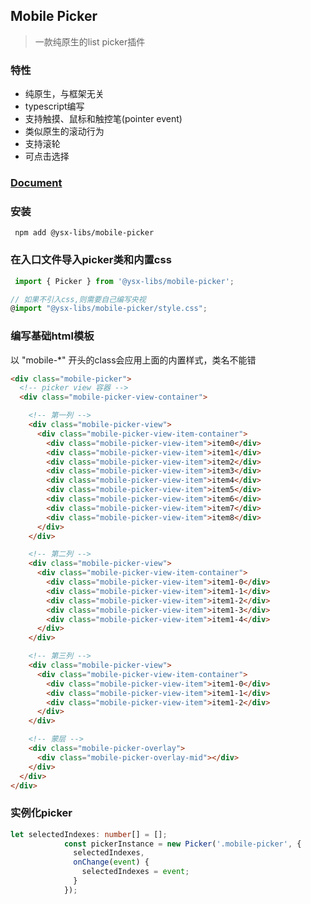 ## Mobile Picker

> 一款纯原生的list picker插件

### 特性
- 纯原生，与框架无关
- typescript编写
- 支持触摸、鼠标和触控笔(pointer event)
- 类似原生的滚动行为
- 支持滚轮
- 可点击选择

### [Document](https://lychub.github.io/ysx-library/docs/playground/mobile-picker/entry/)

### 安装
```
 npm add @ysx-libs/mobile-picker
```

### 在入口文件导入picker类和内置css
```typescript
 import { Picker } from '@ysx-libs/mobile-picker';

// 如果不引入css,则需要自己编写央视
@import "@ysx-libs/mobile-picker/style.css";

```

### 编写基础html模板

以 "mobile-*" 开头的class会应用上面的内置样式，类名不能错

```html
<div class="mobile-picker">
  <!-- picker view 容器 -->
  <div class="mobile-picker-view-container">

    <!-- 第一列 -->
    <div class="mobile-picker-view">
      <div class="mobile-picker-view-item-container">
        <div class="mobile-picker-view-item">item0</div>
        <div class="mobile-picker-view-item">item1</div>
        <div class="mobile-picker-view-item">item2</div>
        <div class="mobile-picker-view-item">item3</div>
        <div class="mobile-picker-view-item">item4</div>
        <div class="mobile-picker-view-item">item5</div>
        <div class="mobile-picker-view-item">item6</div>
        <div class="mobile-picker-view-item">item7</div>
        <div class="mobile-picker-view-item">item8</div>
      </div>
    </div>

    <!-- 第二列 -->
    <div class="mobile-picker-view">
      <div class="mobile-picker-view-item-container">
        <div class="mobile-picker-view-item">item1-0</div>
        <div class="mobile-picker-view-item">item1-1</div>
        <div class="mobile-picker-view-item">item1-2</div>
        <div class="mobile-picker-view-item">item1-3</div>
        <div class="mobile-picker-view-item">item1-4</div>
      </div>
    </div>

    <!-- 第三列 -->
    <div class="mobile-picker-view">
      <div class="mobile-picker-view-item-container">
        <div class="mobile-picker-view-item">item1-0</div>
        <div class="mobile-picker-view-item">item1-1</div>
        <div class="mobile-picker-view-item">item1-2</div>
      </div>
    </div>

    <!-- 蒙层 -->
    <div class="mobile-picker-overlay">
      <div class="mobile-picker-overlay-mid"></div>
    </div>
  </div>
</div>

```


### 实例化picker
```typescript
let selectedIndexes: number[] = [];
            const pickerInstance = new Picker('.mobile-picker', {
              selectedIndexes,
              onChange(event) {
                selectedIndexes = event;
              }
            });

```

